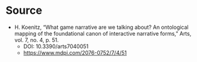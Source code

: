 

# Source

* H. Koenitz, “What game narrative are we talking about? An ontological mapping of the foundational canon of interactive narrative forms,” Arts, vol. 7, no. 4, p. 51.
    * DOI: 10.3390/arts7040051
    * https://www.mdpi.com/2076-0752/7/4/51